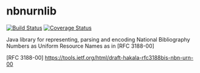 # nbnurnlib

[![Build Status](https://travis-ci.org/slub/nbnurnlib.png?branch=master)](https://travis-ci.org/slub/nbnurnlib)
[![Coverage Status](https://coveralls.io/repos/github/slub/nbnurnlib/badge.svg?branch=master)](https://coveralls.io/github/slub/nbnurnlib?branch=master)

Java library for representing, parsing and encoding National Bibliography Numbers as Uniform Resource Names as in [RFC 3188-00]

[RFC 3188-00] https://tools.ietf.org/html/draft-hakala-rfc3188bis-nbn-urn-00
